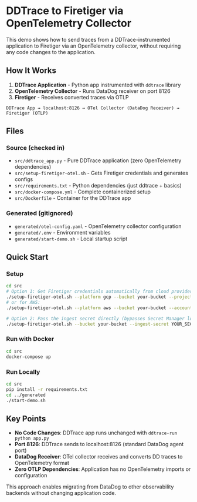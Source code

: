 # DDTrace to Firetiger via OpenTelemetry Collector

This demo shows how to send traces from a DDTrace-instrumented application to Firetiger via an OpenTelemetry collector, without requiring any code changes to the application.

## How It Works

1. **DDTrace Application** - Python app instrumented with `ddtrace` library
2. **OpenTelemetry Collector** - Runs DataDog receiver on port 8126
3. **Firetiger** - Receives converted traces via OTLP

```
DDTrace App → localhost:8126 → OTel Collector (DataDog Receiver) → Firetiger (OTLP)
```

## Files

### Source (checked in)
- `src/ddtrace_app.py` - Pure DDTrace application (zero OpenTelemetry dependencies)
- `src/setup-firetiger-otel.sh` - Gets Firetiger credentials and generates configs
- `src/requirements.txt` - Python dependencies (just ddtrace + basics)
- `src/docker-compose.yml` - Complete containerized setup
- `src/Dockerfile` - Container for the DDTrace app

### Generated (gitignored)
- `generated/otel-config.yaml` - OpenTelemetry collector configuration
- `generated/.env` - Environment variables
- `generated/start-demo.sh` - Local startup script

## Quick Start

### Setup
```bash
cd src
# Option 1: Get Firetiger credentials automatically from cloud provider
./setup-firetiger-otel.sh --platform gcp --bucket your-bucket --project your-project
# or for AWS:
./setup-firetiger-otel.sh --platform aws --bucket your-bucket --account 123456789012 --region us-west-2

# Option 2: Pass the ingest secret directly (bypasses Secret Manager lookup)
./setup-firetiger-otel.sh --bucket your-bucket --ingest-secret YOUR_SECRET_VALUE
```

### Run with Docker
```bash
cd src
docker-compose up
```

### Run Locally
```bash
cd src
pip install -r requirements.txt
cd ../generated
./start-demo.sh
```

## Key Points

- **No Code Changes**: DDTrace app runs unchanged with `ddtrace-run python app.py`
- **Port 8126**: DDTrace sends to localhost:8126 (standard DataDog agent port)
- **DataDog Receiver**: OTel collector receives and converts DD traces to OpenTelemetry format
- **Zero OTLP Dependencies**: Application has no OpenTelemetry imports or configuration

This approach enables migrating from DataDog to other observability backends without changing application code.